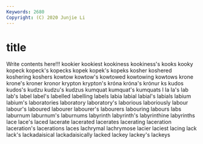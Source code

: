 ```yaml
---
Keywords: 2680
Copyright: (C) 2020 Junjie Li
---
```


# title

Write contents here!!!
kookier 
kookiest 
kookiness 
kookiness's
kooks 
kooky 
kopeck 
kopeck's 
kopecks 
kopek 
kopek's 
kopeks 
kosher 
koshered
koshering 
koshers 
kowtow 
kowtow's 
kowtowed 
kowtowing 
kowtows 
krone 
krone's 
kroner
kronor 
krypton 
krypton's 
króna 
króna's 
krónur 
ks 
kudos 
kudos's 
kudzu
kudzu's 
kudzus 
kumquat 
kumquat's 
kumquats 
l 
la 
la's 
lab 
lab's
label 
label's 
labelled 
labelling 
labels 
labia 
labial 
labial's 
labials 
labium
labium's 
laboratories 
laboratory 
laboratory's 
laborious 
laboriously 
labour 
labour's 
laboured 
labourer
labourer's 
labourers 
labouring 
labours 
labs 
laburnum 
laburnum's 
laburnums 
labyrinth 
labyrinth's
labyrinthine 
labyrinths 
lace 
lace's 
laced 
lacerate 
lacerated 
lacerates 
lacerating 
laceration
laceration's 
lacerations 
laces 
lachrymal 
lachrymose 
lacier 
laciest 
lacing 
lack 
lack's
lackadaisical 
lackadaisically 
lacked 
lackey 
lackey's 
lackeys 
